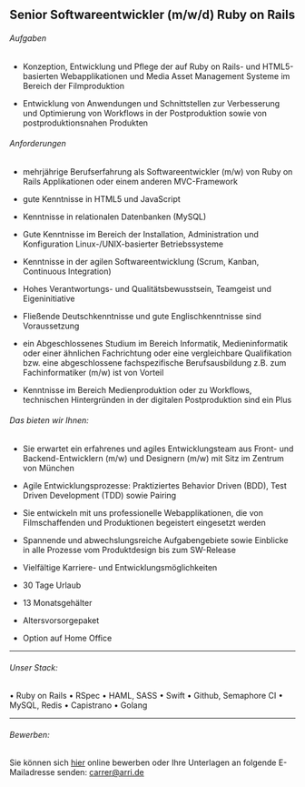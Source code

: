 ## Senior Softwareentwickler (m/w/d) Ruby on Rails

###### Aufgaben
- Konzeption, Entwicklung und Pflege der auf Ruby on Rails- und HTML5-basierten Webapplikationen und Media Asset Management Systeme im Bereich der Filmproduktion

- Entwicklung von Anwendungen und Schnittstellen zur Verbesserung und Optimierung von Workflows in der Postproduktion sowie von postproduktionsnahen Produkten

###### Anforderungen
- mehrjährige Berufserfahrung als Softwareentwickler (m/w) von Ruby on Rails Applikationen oder einem anderen MVC-Framework

- gute Kenntnisse in HTML5 und JavaScript

- Kenntnisse in relationalen Datenbanken (MySQL)

- Gute Kenntnisse im Bereich der Installation, Administration und Konfiguration Linux-/UNIX-basierter Betriebssysteme

- Kenntnisse in der agilen Softwareentwicklung (Scrum, Kanban, Continuous Integration)

- Hohes Verantwortungs- und Qualitätsbewusstsein, Teamgeist und Eigeninitiative

- Fließende Deutschkenntnisse und gute Englischkenntnisse sind Voraussetzung

- ein Abgeschlossenes Studium im Bereich Informatik, Medieninformatik oder einer ähnlichen Fachrichtung oder eine vergleichbare Qualifikation bzw. eine abgeschlossene fachspezifische Berufsausbildung z.B. zum Fachinformatiker (m/w) ist von Vorteil
- Kenntnisse im Bereich Medienproduktion oder zu Workflows, technischen Hintergründen in der digitalen Postproduktion sind ein Plus



###### Das bieten wir Ihnen:
- Sie erwartet ein erfahrenes und agiles Entwicklungsteam aus Front- und Backend-Entwicklern (m/w) und Designern (m/w) mit Sitz im Zentrum von München

- Agile Entwicklungsprozesse: Praktiziertes Behavior Driven (BDD), Test Driven Development (TDD) sowie Pairing

- Sie entwickeln mit uns professionelle Webapplikationen, die von Filmschaffenden und Produktionen begeistert eingesetzt werden

- Spannende und abwechslungsreiche Aufgabengebiete sowie Einblicke in alle Prozesse vom Produktdesign bis zum SW-Release

- Vielfältige Karriere- und Entwicklungsmöglichkeiten
- 30 Tage Urlaub
- 13 Monatsgehälter
- Altersvorsorgepaket
- Option auf Home Office


---
###### Unser Stack:
•	Ruby on Rails
•	RSpec
•	HAML, SASS
•	Swift
•	Github, Semaphore CI
•	MySQL, Redis
•	Capistrano
•	Golang


---

###### Bewerben:

Sie können sich [hier](https://arri-career.dvinci.de/de/jobs/197/apply?_ga=2.151254140.491354477.1543480671-1360277794.1543480671)  online bewerben oder  Ihre Unterlagen an folgende E-Mailadresse senden: carrer@arri.de
